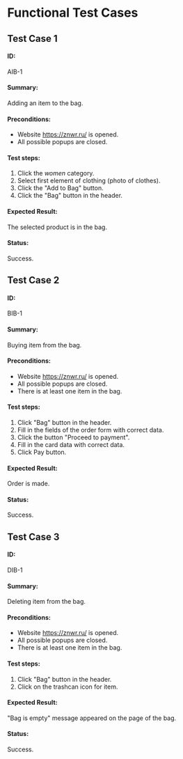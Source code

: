 # Functional Test Cases

## Test Case 1

#### ID:

AIB-1

#### Summary:

Adding an item to the bag.

#### Preconditions:

- Website https://znwr.ru/ is opened.
- All possible popups are closed.

#### Test steps:

1. Click the _women_ category.
2. Select first element of clothing (photo of clothes).
3. Click the "Add to Bag" button.
4. Click the "Bag" button in the header.

#### Expected Result:

The selected product is in the bag.

#### Status:

Success.

## Test Case 2

#### ID:

BIB-1

#### Summary:

Buying item from the bag.

#### Preconditions:

- Website https://znwr.ru/ is opened.
- All possible popups are closed.
- There is at least one item in the bag.

#### Test steps:

1. Click "Bag" button in the header.
2. Fill in the fields of the order form with correct data.
3. Click the button "Proceed to payment".
4. Fill in the card data with correct data.
5. Click Pay button.

#### Expected Result:

Order is made.

#### Status:

Success.

## Test Case 3

#### ID:

DIB-1

#### Summary:

Deleting item from the bag.

#### Preconditions:

- Website https://znwr.ru/ is opened.
- All possible popups are closed.
- There is at least one item in the bag.

#### Test steps:

1. Click "Bag" button in the header.
2. Click on the trashcan icon for item.

#### Expected Result:

"Bag is empty" message appeared on the page of the bag.

#### Status:

Success.
